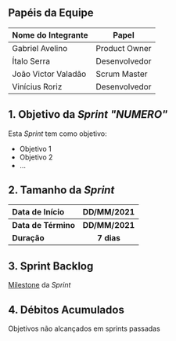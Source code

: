## Papéis da Equipe
| Nome do Integrante | Papel |
|--|--|
|Gabriel Avelino|Product Owner
|Ítalo Serra|Desenvolvedor
|João Victor Valadão|Scrum Master
|Vinícius Roriz|Desenvolvedor


## 1. Objetivo da _Sprint "NUMERO"_

<p align="justify">Esta <i>Sprint</i> tem como objetivo:</p>

- Objetivo 1
- Objetivo 2
- ...

## 2. Tamanho da _Sprint_

| Data de Início | DD/MM/2021 |
|:--|:--:|
| **Data de Término** | **DD/MM/2021** |
| **Duração** | **7 dias** |


## 3. Sprint Backlog

[Milestone](https://github.com/fga-eps-mds/MDS-2020-2-G3/milestone/"numero+1") da _Sprint_


## 4. Débitos Acumulados

Objetivos não alcançados em sprints passadas
